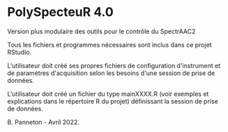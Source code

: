 # PolySpecteuR 4.0

Version plus modulaire des outils pour le contrôle du SpectrAAC2

Tous les fichiers et programmes nécessaires sont inclus dans ce projet
RStudio.

L'utilisateur doit créé ses propres fichiers de configuration d'instrument
et de paramètres d'acquisition selon les besoins d'une session de prise de
données.

L'utilisateur doit créé un fichier du type mainXXXX.R (voir exemples et explications
dans le répertoire R du projet) définissant la session de prise de données.

B. Panneton - Avril 2022.
